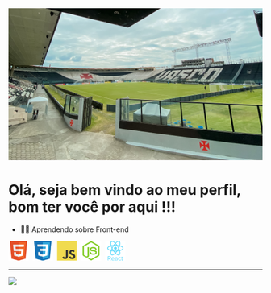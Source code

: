 <img src = "IMG_6434.JPG" width = "1537px">

# Olá, seja bem vindo ao meu perfil, bom ter você por aqui !!!
<div id="badges">
  <a href = "https://github.com/Marcello08m%22%3E
    <img src="https://img.shields.io/badge/LinkedIn-blue?style=for-the-badge&logo=linkedin&logoColor=white" alt="LinkedIn Badge"/>
  </a>
</div>

- 👩‍💻 Aprendendo sobre Front-end

<div>
 <img src="https://github.com/devicons/devicon/blob/master/icons/html5/html5-original.svg" title="HTML5" alt="HTML" width="40" height="40"/>&nbsp;
 <img src="https://github.com/devicons/devicon/blob/master/icons/css3/css3-original.svg" title="CSS3" alt="CSS" width="40" height="40"/>&nbsp;
 <img src="https://github.com/devicons/devicon/blob/master/icons/javascript/javascript-original.svg" title="JavaScript" alt="JavaScript" width="40" height="40"/>&nbsp;
 <img src="https://github.com/devicons/devicon/blob/master/icons/nodejs/nodejs-original.svg" title="Nodejs" alt="Nodejs" width="40" height="40"/>&nbsp;
 <img src="https://github.com/devicons/devicon/blob/master/icons/react/react-original-wordmark.svg" title="React" alt="React" width="40" height="40"/>&nbsp;
</div>

---

<div align = "left">
<img height = "200em" src="https://github-readme-stats.vercel.app/api/top-langs/?username=Marcello08m&show_icons=true&theme=tokyonight&count_private=true%22/%3E
<img height = "200em" src="https://github-readme-stats.vercel.app/api?username=Marcello08m&show_icons=true&show_icons=true&theme=tokyonight&count_private=true" />
</div>

